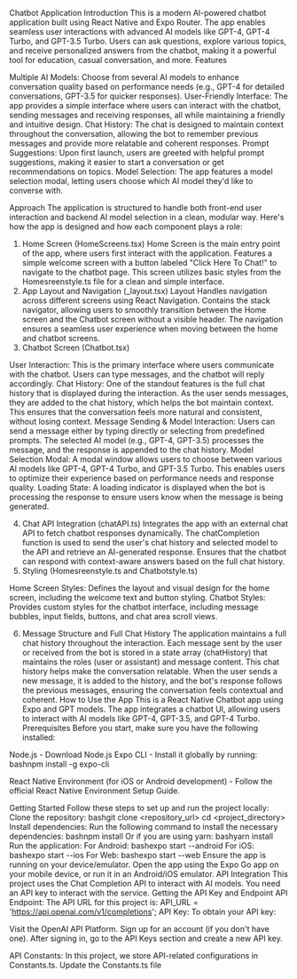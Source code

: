 Chatbot Application
Introduction
This is a modern AI-powered chatbot application built using React Native and Expo Router. The app enables seamless user interactions with advanced AI models like GPT-4, GPT-4 Turbo, and GPT-3.5 Turbo. Users can ask questions, explore various topics, and receive personalized answers from the chatbot, making it a powerful tool for education, casual conversation, and more.
Features

Multiple AI Models: Choose from several AI models to enhance conversation quality based on performance needs (e.g., GPT-4 for detailed conversations, GPT-3.5 for quicker responses).
User-Friendly Interface: The app provides a simple interface where users can interact with the chatbot, sending messages and receiving responses, all while maintaining a friendly and intuitive design.
Chat History: The chat is designed to maintain context throughout the conversation, allowing the bot to remember previous messages and provide more relatable and coherent responses.
Prompt Suggestions: Upon first launch, users are greeted with helpful prompt suggestions, making it easier to start a conversation or get recommendations on topics.
Model Selection: The app features a model selection modal, letting users choose which AI model they'd like to converse with.

Approach
The application is structured to handle both front-end user interaction and backend AI model selection in a clean, modular way. Here's how the app is designed and how each component plays a role:
1. Home Screen (HomeScreens.tsx)
Home Screen is the main entry point of the app, where users first interact with the application.
Features a simple welcome screen with a button labeled "Click Here To Chat!" to navigate to the chatbot page.
This screen utilizes basic styles from the Homesreenstyle.ts file for a clean and simple interface.
2. App Layout and Navigation (_layout.tsx)
Layout Handles navigation across different screens using React Navigation.
Contains the stack navigator, allowing users to smoothly transition between the Home screen and the Chatbot screen without a visible header.
The navigation ensures a seamless user experience when moving between the home and chatbot screens.
3. Chatbot Screen (Chatbot.tsx)

User Interaction: This is the primary interface where users communicate with the chatbot. Users can type messages, and the chatbot will reply accordingly.
Chat History: One of the standout features is the full chat history that is displayed during the interaction. As the user sends messages, they are added to the chat history, which helps the bot maintain context. This ensures that the conversation feels more natural and consistent, without losing context.
Message Sending & Model Interaction: Users can send a message either by typing directly or selecting from predefined prompts. The selected AI model (e.g., GPT-4, GPT-3.5) processes the message, and the response is appended to the chat history.
Model Selection Modal: A modal window allows users to choose between various AI models like GPT-4, GPT-4 Turbo, and GPT-3.5 Turbo. This enables users to optimize their experience based on performance needs and response quality.
Loading State: A loading indicator is displayed when the bot is processing the response to ensure users know when the message is being generated.

4. Chat API Integration (chatAPI.ts)
Integrates the app with an external chat API to fetch chatbot responses dynamically.
The chatCompletion function is used to send the user's chat history and selected model to the API and retrieve an AI-generated response.
Ensures that the chatbot can respond with context-aware answers based on the full chat history.
5. Styling (Homesreenstyle.ts and Chatbotstyle.ts)

Home Screen Styles: Defines the layout and visual design for the home screen, including the welcome text and button styling.
Chatbot Styles: Provides custom styles for the chatbot interface, including message bubbles, input fields, buttons, and chat area scroll views.

6. Message Structure and Full Chat History
The application maintains a full chat history throughout the interaction.
Each message sent by the user or received from the bot is stored in a state array (chatHistory) that maintains the roles (user or assistant) and message content.
This chat history helps make the conversation relatable. When the user sends a new message, it is added to the history, and the bot's response follows the previous messages, ensuring the conversation feels contextual and coherent.
How to Use the App
This is a React Native Chatbot app using Expo and GPT models. The app integrates a chatbot UI, allowing users to interact with AI models like GPT-4, GPT-3.5, and GPT-4 Turbo.
Prerequisites
Before you start, make sure you have the following installed:

Node.js - Download Node.js
Expo CLI - Install it globally by running:
bashnpm install -g expo-cli

React Native Environment (for iOS or Android development) - Follow the official React Native Environment Setup Guide.

Getting Started
Follow these steps to set up and run the project locally:
Clone the repository:
bashgit clone <repository_url>
cd <project_directory>
Install dependencies:
Run the following command to install the necessary dependencies:
bashnpm install
Or if you are using yarn:
bashyarn install
Run the application:
For Android:
bashexpo start --android
For iOS:
bashexpo start --ios
For Web:
bashexpo start --web
Ensure the app is running on your device/emulator. Open the app using the Expo Go app on your mobile device, or run it in an Android/iOS emulator.
API Integration
This project uses the Chat Completion API to interact with AI models. You need an API key to interact with the service.
Getting the API Key and Endpoint
API Endpoint:
The API URL for this project is:
API_URL = 'https://api.openai.com/v1/completions';
API Key:
To obtain your API key:

Visit the OpenAI API Platform.
Sign up for an account (if you don't have one).
After signing in, go to the API Keys section and create a new API key.

API Constants:
In this project, we store API-related configurations in Constants.ts. Update the Constants.ts file
